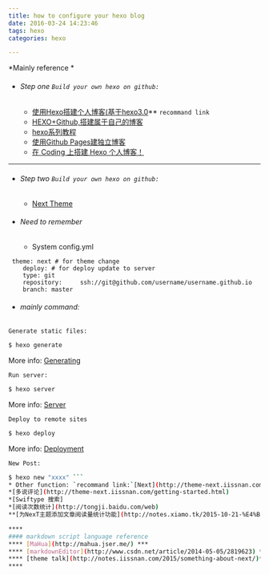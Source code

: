 ```yaml
---
title: how to configure your hexo blog
date: 2016-03-24 14:23:46
tags: hexo
categories: hexo

---
```


*Mainly reference *
* ###### Step one  `Build your own hexo on github:`
	* [使用Hexo搭建个人博客(基于hexo3.0](http://opiece.me/2015/04/09/hexo-guide/)** `recommand link`
	* [HEXO+Github,搭建属于自己的博客](http://www.jianshu.com/p/465830080ea9)
	* [hexo系列教程](http://zipperary.com/categories/hexo/)
	* [使用Github Pages建独立博客](http://beiyuu.com/github-pages/)
	* [在 Coding 上搭建 Hexo 个人博客！](https://segmentfault.com/a/1190000002900848#articleHeader0)
---
* ###### Step two  `Build your own hexo on github:`
	* [Next Theme](http://theme-next.iissnan.com/theme-settings.html#duoshuo-ua)
* ###### Need to remember
	* System config.yml
```
 theme: next # for theme change
	deploy: # for deploy update to server
  	type: git
  	repository:		ssh://git@github.com/username/username.github.io
  	branch: master 
```
* ###### mainly command:

`Generate static files:`
``` bash
$ hexo generate
```

More info: [Generating](https://hexo.io/docs/generating.html)

`Run server:`
``` bash
$ hexo server
```
More info: [Server](https://hexo.io/docs/server.html)



`Deploy to remote sites`
``` bash
$ hexo deploy
```


More info: [Deployment](https://hexo.io/docs/deployment.html)

`New Post:`
``` bash
$ hexo new "xxxx" ```
* Other function: `recommand link:`[Next](http://theme-next.iissnan.com/getting-started.html)
*[多说评论](http://theme-next.iissnan.com/getting-started.html)
*[Swiftype 搜索]
*[阅读次数统计](http://tongji.baidu.com/web)
**[为NexT主题添加文章阅读量统计功能](http://notes.xiamo.tk/2015-10-21-%E4%B8%BANexT%E4%B8%BB%E9%A2%98%E6%B7%BB%E5%8A%A0%E6%96%87%E7%AB%A0%E9%98%85%E8%AF%BB%E9%87%8F%E7%BB%9F%E8%AE%A1%E5%8A%9F%E8%83%BD.html#%E9%85%8D%E7%BD%AELeanCloud)

****
#### markdown script language reference
**** [MaHua](http://mahua.jser.me/) ***
**** [markdownEditor](http://www.csdn.net/article/2014-05-05/2819623) ***
**** [theme talk](http://notes.iissnan.com/2015/something-about-next/)***
****
